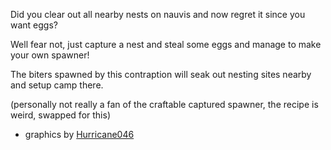 Did you clear out all nearby nests on nauvis and now regret it since you want eggs?

Well fear not, just capture a nest and steal some eggs and manage to make your own spawner!

The biters spawned by this contraption will seak out nesting sites nearby and setup camp there.

(personally not really a fan of the craftable captured spawner, the recipe is weird, swapped for this)

- graphics by [Hurricane046](https://mods.factorio.com/user/Hurricane046)
